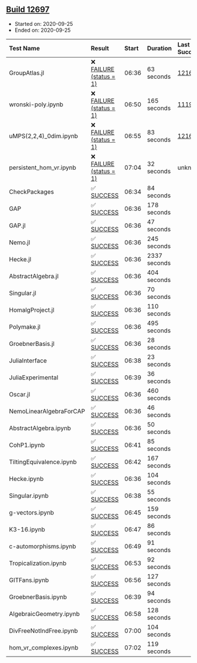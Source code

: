 ## [Build 12697](https://oscarci.mathematik.uni-kl.de/job/oscar/12697/)

* Started on: 2020-09-25
* Ended on: 2020-09-25

| Test Name    | Result | Start | Duration | Last Success | First Failure |
|:-------------|:-------|:------|:---------|:-------------|:--------------|
| GroupAtlas.jl | ❌ [FAILURE (status = 1)](https://oscarci.mathematik.uni-kl.de/job/oscar/12697/artifact/logs/build-12697/GroupAtlas.jl.log) | 06:36 | 63 seconds | [12167](https://oscarci.mathematik.uni-kl.de/job/oscar/12167/) | [12168](https://oscarci.mathematik.uni-kl.de/job/oscar/12168/) |
| wronski-poly.ipynb | ❌ [FAILURE (status = 1)](https://oscarci.mathematik.uni-kl.de/job/oscar/12697/artifact/logs/build-12697/wronski-poly.ipynb.log) | 06:50 | 165 seconds | [11192](https://oscarci.mathematik.uni-kl.de/job/oscar/11192/) | [11193](https://oscarci.mathematik.uni-kl.de/job/oscar/11193/) |
| uMPS(2,2,4)_0dim.ipynb | ❌ [FAILURE (status = 1)](https://oscarci.mathematik.uni-kl.de/job/oscar/12697/artifact/logs/build-12697/uMPS-2-2-4-_0dim.ipynb.log) | 06:55 | 83 seconds | [12167](https://oscarci.mathematik.uni-kl.de/job/oscar/12167/) | [12168](https://oscarci.mathematik.uni-kl.de/job/oscar/12168/) |
| persistent_hom_vr.ipynb | ❌ [FAILURE (status = 1)](https://oscarci.mathematik.uni-kl.de/job/oscar/12697/artifact/logs/build-12697/persistent_hom_vr.ipynb.log) | 07:04 | 32 seconds | unknown | unknown |
| CheckPackages | ✅ [SUCCESS](https://oscarci.mathematik.uni-kl.de/job/oscar/12697/artifact/logs/build-12697/CheckPackages.log) | 06:34 | 84 seconds |  |  |
| GAP | ✅ [SUCCESS](https://oscarci.mathematik.uni-kl.de/job/oscar/12697/artifact/logs/build-12697/GAP.log) | 06:36 | 178 seconds |  |  |
| GAP.jl | ✅ [SUCCESS](https://oscarci.mathematik.uni-kl.de/job/oscar/12697/artifact/logs/build-12697/GAP.jl.log) | 06:36 | 47 seconds |  |  |
| Nemo.jl | ✅ [SUCCESS](https://oscarci.mathematik.uni-kl.de/job/oscar/12697/artifact/logs/build-12697/Nemo.jl.log) | 06:36 | 245 seconds |  |  |
| Hecke.jl | ✅ [SUCCESS](https://oscarci.mathematik.uni-kl.de/job/oscar/12697/artifact/logs/build-12697/Hecke.jl.log) | 06:36 | 2337 seconds |  |  |
| AbstractAlgebra.jl | ✅ [SUCCESS](https://oscarci.mathematik.uni-kl.de/job/oscar/12697/artifact/logs/build-12697/AbstractAlgebra.jl.log) | 06:36 | 404 seconds |  |  |
| Singular.jl | ✅ [SUCCESS](https://oscarci.mathematik.uni-kl.de/job/oscar/12697/artifact/logs/build-12697/Singular.jl.log) | 06:36 | 70 seconds |  |  |
| HomalgProject.jl | ✅ [SUCCESS](https://oscarci.mathematik.uni-kl.de/job/oscar/12697/artifact/logs/build-12697/HomalgProject.jl.log) | 06:36 | 110 seconds |  |  |
| Polymake.jl | ✅ [SUCCESS](https://oscarci.mathematik.uni-kl.de/job/oscar/12697/artifact/logs/build-12697/Polymake.jl.log) | 06:36 | 495 seconds |  |  |
| GroebnerBasis.jl | ✅ [SUCCESS](https://oscarci.mathematik.uni-kl.de/job/oscar/12697/artifact/logs/build-12697/GroebnerBasis.jl.log) | 06:36 | 28 seconds |  |  |
| JuliaInterface | ✅ [SUCCESS](https://oscarci.mathematik.uni-kl.de/job/oscar/12697/artifact/logs/build-12697/JuliaInterface.log) | 06:38 | 23 seconds |  |  |
| JuliaExperimental | ✅ [SUCCESS](https://oscarci.mathematik.uni-kl.de/job/oscar/12697/artifact/logs/build-12697/JuliaExperimental.log) | 06:39 | 36 seconds |  |  |
| Oscar.jl | ✅ [SUCCESS](https://oscarci.mathematik.uni-kl.de/job/oscar/12697/artifact/logs/build-12697/Oscar.jl.log) | 06:36 | 460 seconds |  |  |
| NemoLinearAlgebraForCAP | ✅ [SUCCESS](https://oscarci.mathematik.uni-kl.de/job/oscar/12697/artifact/logs/build-12697/NemoLinearAlgebraForCAP.log) | 06:36 | 46 seconds |  |  |
| AbstractAlgebra.ipynb | ✅ [SUCCESS](https://oscarci.mathematik.uni-kl.de/job/oscar/12697/artifact/logs/build-12697/AbstractAlgebra.ipynb.log) | 06:36 | 50 seconds |  |  |
| CohP1.ipynb | ✅ [SUCCESS](https://oscarci.mathematik.uni-kl.de/job/oscar/12697/artifact/logs/build-12697/CohP1.ipynb.log) | 06:41 | 85 seconds |  |  |
| TiltingEquivalence.ipynb | ✅ [SUCCESS](https://oscarci.mathematik.uni-kl.de/job/oscar/12697/artifact/logs/build-12697/TiltingEquivalence.ipynb.log) | 06:42 | 167 seconds |  |  |
| Hecke.ipynb | ✅ [SUCCESS](https://oscarci.mathematik.uni-kl.de/job/oscar/12697/artifact/logs/build-12697/Hecke.ipynb.log) | 06:36 | 104 seconds |  |  |
| Singular.ipynb | ✅ [SUCCESS](https://oscarci.mathematik.uni-kl.de/job/oscar/12697/artifact/logs/build-12697/Singular.ipynb.log) | 06:38 | 55 seconds |  |  |
| g-vectors.ipynb | ✅ [SUCCESS](https://oscarci.mathematik.uni-kl.de/job/oscar/12697/artifact/logs/build-12697/g-vectors.ipynb.log) | 06:45 | 159 seconds |  |  |
| K3-16.ipynb | ✅ [SUCCESS](https://oscarci.mathematik.uni-kl.de/job/oscar/12697/artifact/logs/build-12697/K3-16.ipynb.log) | 06:47 | 86 seconds |  |  |
| c-automorphisms.ipynb | ✅ [SUCCESS](https://oscarci.mathematik.uni-kl.de/job/oscar/12697/artifact/logs/build-12697/c-automorphisms.ipynb.log) | 06:49 | 91 seconds |  |  |
| Tropicalization.ipynb | ✅ [SUCCESS](https://oscarci.mathematik.uni-kl.de/job/oscar/12697/artifact/logs/build-12697/Tropicalization.ipynb.log) | 06:53 | 92 seconds |  |  |
| GITFans.ipynb | ✅ [SUCCESS](https://oscarci.mathematik.uni-kl.de/job/oscar/12697/artifact/logs/build-12697/GITFans.ipynb.log) | 06:56 | 127 seconds |  |  |
| GroebnerBasis.ipynb | ✅ [SUCCESS](https://oscarci.mathematik.uni-kl.de/job/oscar/12697/artifact/logs/build-12697/GroebnerBasis.ipynb.log) | 06:39 | 94 seconds |  |  |
| AlgebraicGeometry.ipynb | ✅ [SUCCESS](https://oscarci.mathematik.uni-kl.de/job/oscar/12697/artifact/logs/build-12697/AlgebraicGeometry.ipynb.log) | 06:58 | 128 seconds |  |  |
| DivFreeNotIndFree.ipynb | ✅ [SUCCESS](https://oscarci.mathematik.uni-kl.de/job/oscar/12697/artifact/logs/build-12697/DivFreeNotIndFree.ipynb.log) | 07:00 | 104 seconds |  |  |
| hom_vr_complexes.ipynb | ✅ [SUCCESS](https://oscarci.mathematik.uni-kl.de/job/oscar/12697/artifact/logs/build-12697/hom_vr_complexes.ipynb.log) | 07:02 | 119 seconds |  |  |
